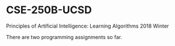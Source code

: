 # CSE-250B-UCSD
Principles of Artificial Intelligence: Learning Algorithms
2018 Winter

There are two programming assignments so far.
